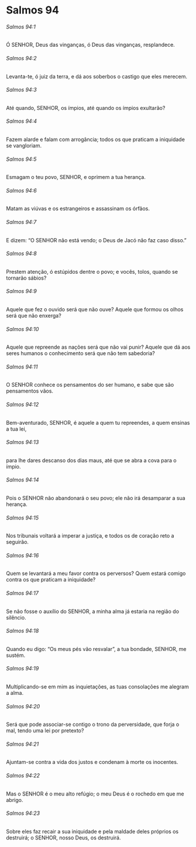 # Salmos 94

###### Salmos 94:1

Ó SENHOR, Deus das vinganças, ó Deus das vinganças, resplandece.

###### Salmos 94:2

Levanta-te, ó juiz da terra, e dá aos soberbos o castigo que eles merecem.

###### Salmos 94:3

Até quando, SENHOR, os ímpios, até quando os ímpios exultarão?

###### Salmos 94:4

Fazem alarde e falam com arrogância; todos os que praticam a iniquidade se vangloriam.

###### Salmos 94:5

Esmagam o teu povo, SENHOR, e oprimem a tua herança.

###### Salmos 94:6

Matam as viúvas e os estrangeiros e assassinam os órfãos.

###### Salmos 94:7

E dizem: “O SENHOR não está vendo; o Deus de Jacó não faz caso disso.”

###### Salmos 94:8

Prestem atenção, ó estúpidos dentre o povo; e vocês, tolos, quando se tornarão sábios?

###### Salmos 94:9

Aquele que fez o ouvido será que não ouve? Aquele que formou os olhos será que não enxerga?

###### Salmos 94:10

Aquele que repreende as nações será que não vai punir? Aquele que dá aos seres humanos o conhecimento será que não tem sabedoria?

###### Salmos 94:11

O SENHOR conhece os pensamentos do ser humano, e sabe que são pensamentos vãos.

###### Salmos 94:12

Bem-aventurado, SENHOR, é aquele a quem tu repreendes, a quem ensinas a tua lei,

###### Salmos 94:13

para lhe dares descanso dos dias maus, até que se abra a cova para o ímpio.

###### Salmos 94:14

Pois o SENHOR não abandonará o seu povo; ele não irá desamparar a sua herança.

###### Salmos 94:15

Nos tribunais voltará a imperar a justiça, e todos os de coração reto a seguirão.

###### Salmos 94:16

Quem se levantará a meu favor contra os perversos? Quem estará comigo contra os que praticam a iniquidade?

###### Salmos 94:17

Se não fosse o auxílio do SENHOR, a minha alma já estaria na região do silêncio.

###### Salmos 94:18

Quando eu digo: “Os meus pés vão resvalar”, a tua bondade, SENHOR, me sustém.

###### Salmos 94:19

Multiplicando-se em mim as inquietações, as tuas consolações me alegram a alma.

###### Salmos 94:20

Será que pode associar-se contigo o trono da perversidade, que forja o mal, tendo uma lei por pretexto?

###### Salmos 94:21

Ajuntam-se contra a vida dos justos e condenam à morte os inocentes.

###### Salmos 94:22

Mas o SENHOR é o meu alto refúgio; o meu Deus é o rochedo em que me abrigo.

###### Salmos 94:23

Sobre eles faz recair a sua iniquidade e pela maldade deles próprios os destruirá; o SENHOR, nosso Deus, os destruirá.

